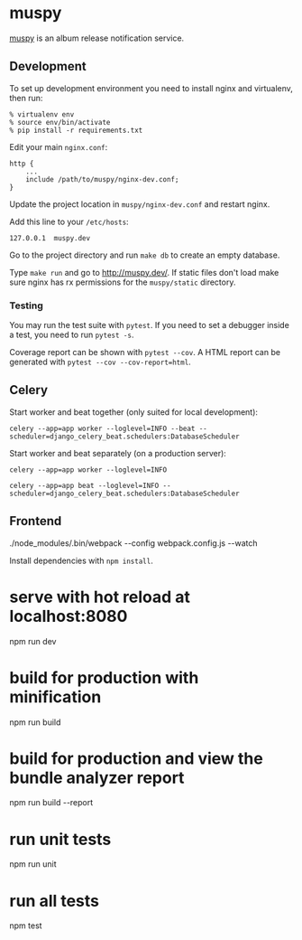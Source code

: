 # muspy

[muspy](https://muspy.com) is an album release notification service.

## Development

To set up development environment you need to install nginx and virtualenv, then run:

    % virtualenv env
    % source env/bin/activate
    % pip install -r requirements.txt

Edit your main `nginx.conf`:

    http {
        ...
        include /path/to/muspy/nginx-dev.conf;
    }

Update the project location in `muspy/nginx-dev.conf` and restart nginx.

Add this line to your `/etc/hosts`:

    127.0.0.1  muspy.dev

Go to the project directory and run `make db` to create an empty database.

Type `make run` and go to <http://muspy.dev/>. If static files don't load make
sure nginx has rx permissions for the `muspy/static` directory.

### Testing

You may run the test suite with `pytest`. If you need to set a debugger inside a test, you need to 
run `pytest -s`.

Coverage report can be shown with `pytest --cov`. A HTML report can be generated with 
`pytest --cov --cov-report=html`.


## Celery

Start worker and beat together (only suited for local development):

    celery --app=app worker --loglevel=INFO --beat --scheduler=django_celery_beat.schedulers:DatabaseScheduler
    
Start worker and beat separately (on a production server):

    celery --app=app worker --loglevel=INFO
    
    celery --app=app beat --loglevel=INFO --scheduler=django_celery_beat.schedulers:DatabaseScheduler


## Frontend

./node_modules/.bin/webpack --config webpack.config.js --watch


Install dependencies with `npm install`.

# serve with hot reload at localhost:8080
npm run dev

# build for production with minification
npm run build

# build for production and view the bundle analyzer report
npm run build --report

# run unit tests
npm run unit

# run all tests
npm test
